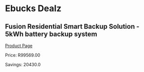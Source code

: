 
# Ebucks Dealz
## Fusion Residential Smart Backup Solution - 5kWh battery backup system
[Product Page](https://www.ebucks.com/web/shop/productSelected.do?prodId=1170312158&catId=854105660)

Price: R99569.00

Savings: 20430.0


	